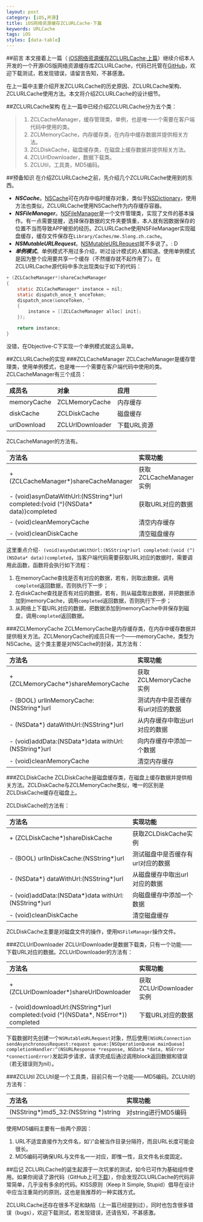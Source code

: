 ```yaml
---
layout: post
category: [iOS,开源]
title: iOS网络资源缓存ZCLURLCache·下篇
keywords: URLCache
tags: iOS
styles: [data-table]
---
```


##前言
本文接着上一篇（ [iOS网络资源缓存ZCLURLCache·上篇](http://zh.5long.me/2015/ios-zcl-url-cache/)）继续介绍本人开发的一个开源iOS版网络资源缓存库ZCLURLCache，代码已托管在[GitHub](https://github.com/chaolongzhang/ZCLURLCache.git)，欢迎下载测试，若发现错误，请留言告知，不甚感激。

在上一篇中主要介绍开发ZCLURLCache的历史原因、ZCLURLCache架构、ZCLURLCache使用方法。本文将介绍ZCLURLCache的设计细节。

##ZCLURLCache架构
在上一篇中已经介绍ZCLURLCache分为五个类：

>1.  ZCLCacheManager，缓存管理类，单例，也是唯一一个需要在客户端代码中使用的类。
>2.  ZCLMemoryCache，内存缓存类，在内存中缓存数据并提供相关方法。
>3.  ZCLDiskCache，磁盘缓存类，在磁盘上缓存数据并提供相关方法。
>4.  ZCLUrlDownloader，数据下载类。
>5.  ZCLUtil，工具类，MD5编码。

<!--more-->

##预备知识
在介绍ZCLURLCache之前，先介绍几个ZCLURLCache使用到的东西。

*  ***NSCache***。[NSCache](https://developer.apple.com/library/ios/documentation/Cocoa/Reference/NSCache_Class/index.html)可在内存中临时缓存对象，类似于[NSDictionary](https://developer.apple.com/library/ios/documentation/Cocoa/Reference/Foundation/Classes/NSDictionary_Class/index.html#//apple_ref/occ/cl/NSDictionary)，使用方法也类似，ZCLURLCache使用NSCache作为内存缓存容器。
*  ***NSFileManager***。[NSFileManager](https://developer.apple.com/library/ios/documentation/Cocoa/Reference/Foundation/Classes/NSFileManager_Class/)是一个文件管理类，实现了文件的基本操作。有一点需要提醒，选择保存数据的文件夹要慎重，本人就有因数据保存的位置不当而导致APP被拒的经历。ZCLURLCache使用NSFileManager实现磁盘缓存，缓存文件保存在`Library/Caches/me.5long.zh.cache`。
*   ***NSMutableURLRequest***。[NSMutableURLRequest](https://developer.apple.com/library/ios/documentation/Cocoa/Reference/Foundation/Classes/NSMutableURLRequest_Class/)就不多说了。: D
*  ***单例模式***。单例模式不用过多介绍，听过设计模式的人都知道。使用单例模式是因为整个应用要共享一个缓存（不然缓存就不起作用了）。在ZCLURLCache源代码中多次出现类似于如下的代码：

```objective-c
+ (ZCLCacheManager*)shareCacheManager
{
    static ZCLCacheManager* instance = nil;
    static dispatch_once_t onceToken;
    dispatch_once(&onceToken, ^
    {
        instance = [[ZCLCacheManager alloc] init];
    });

    return instance;
}
```

没错，在Objective-C下实现一个单例模式就这么简单。

##ZCLURLCache的实现
###ZCLCacheManager
ZCLCacheManager是缓存管理类，使用单例模式，也是唯一一个需要在客户端代码中使用的类。ZCLCacheManager有三个成员：

| 成员名    | 对象         | 应用    |
| :-----------| :------------| :---------|
| memoryCache | ZCLMemoryCache | 内存缓存 |
| diskCache        | ZCLDiskCache        | 磁盘缓存 |
| urlDownload    | ZCLUrlDownloader | 下载URL资源 |

ZCLCacheManager的方法有。

| 方法名    | 实现功能 |
| :-----------| :------------|
| + (ZCLCacheManager*)shareCacheManager                                                                        | 获取ZCLCacheManager实例 |
| - (void)asynDataWithUrl:(NSString*)url completed:(void (^)(NSData* data))completed | 获取URL对应的数据                 |
| - (void)cleanMemoryCache                                                                                                         | 清空内存缓存                             |
| - (void)cleanDiskCache                                                                                                                | 清空磁盘缓存                             |

这里重点介绍`- (void)asynDataWithUrl:(NSString*)url completed:(void (^)(NSData* data))completed`，当客户端代码需要获取URL对应的数据时，需要调用此函数，函数将会执行如下流程：

1.  在memoryCache查找是否有对应的数据，若有，则取出数据，调用`completed`返回数据，否则执行下一步；
2.  在diskCache查找是否有对应的数据，若有，则从磁盘取出数据，并把数据添加到memoryCache，调用`completed`返回数据，否则执行下一步；
3.  从网络上下载URL对应的数据，把数据添加到memoryCache中并保存到磁盘，调用`completed`返回数据。

###ZCLMemoryCache
ZCLMemoryCache是内存缓存类，在内存中缓存数据并提供相关方法。ZCLMenoryCache的成员只有一个——memoryCache，类型为NSCache。这个类主要是对NSCache的封装，其方法有：

| 方法名    | 实现功能 |
| :-----------| :------------|
| + (ZCLMemoryCache*)shareMemoryCache                                            | 获取ZCLMemoryCache实例                  	|
| - (BOOL) urlInMemoryCache:(NSString*)url                                             | 测试内存中是否缓存有url对应的数据   	|
| - (NSData*) dataWithUrl:(NSString*)url                                                     | 从内存缓存中取出url对应的数据      	|
| - (void)addData:(NSData*)data withUrl:(NSString*)url                           | 向内存缓存中添加一个数据          		|
| - (void)cleanMemoryCache                                                                          | 清空内存缓存                                    	|


###ZCLDiskCache
ZCLDiskCache是磁盘缓存类，在磁盘上缓存数据并提供相关方法。ZCLDiskCache与ZCLMemoryCache类似，唯一的区别是ZCLDiskCache缓存在磁盘上。

ZCLDiskCache的方法有：

| 方法名    | 实现功能 |
| :-----------| :------------|
| + (ZCLDiskCache*)shareDiskCache			| 获取ZCLDiskCache实例			|
| - (BOOL) urlInDiskCache:(NSString*)url 			| 测试磁盘中是否缓存有url对应的数据	|
| - (NSData*) dataWithUrl:(NSString*)url 			| 从磁盘缓存中取出url对应的数据		|
| - (void)addData:(NSData*)data withUrl:(NSString*)url 	| 向磁盘缓存中添加一个数据			|
| - (void)cleanDiskCache					| 清空磁盘缓存					|

ZCLDiskCache主要是对磁盘文件的操作，使用`NSFileManager`操作文件。

###ZCLUrlDownloader
ZCLUrlDownloader是数据下载类，只有一个功能——下载URL对应的数据。ZCLUrlDownloader的方法有：

| 方法名    | 实现功能 |
| :-----------| :------------|
| + (ZCLUrlDownloader*)shareUrlDownloader						| 获取ZCLUrlDownloader实例|
| - (void)downloadUrl:(NSString*)url completed:(void (^)(NSData*, NSError*)) completed	| 下载URL对应的数据 		|

下载数据时先创建一个`NSMutableURLRequest`对象，然后使用`[NSURLConnection sendAsynchronousRequest:request queue:[NSOperationQueue mainQueue] completionHandler:^(NSURLResponse *response, NSData *data, NSError *connectionError)`发起异步请求，请求完成后通过调用block返回数据和错误（若无错误则为nil）。

###ZCLUtil
ZCLUtil是一个工具类，目前只有一个功能——MD5编码。ZCLUtil的方法有：

| 方法名    | 实现功能 |
| :-----------| :------------|
| (NSString*)md5_32:(NSString *)string  | 对string进行MD5编码	|

使用MD5编码主要有一些两个原因：

1.  URL不适宜直接作为文件名，如'/'会被当作目录分隔符，而且URL长度可能会很长。
2.  MD5编码可确保URL与文件名一一对应，即惟一性，且文件名长度固定。

##后记
ZCLURLCache的诞生起源于一次坑爹的测试，如今已可作为基础组件使用。如果你阅读了源代码（GitHub上可[下载](https://github.com/chaolongzhang/ZCLURLCache.git)），你会发现ZCLURLCache的代码非常简单，几乎没有多余的代码。KISS原则（Keep It Simple, Stupid）倡导在设计中应当注重简约的原则，这也是我推荐的一种实践方式。

ZCLURLCache还存在很多不足和缺陷（上一篇已经提到过），同时也包含很多错误（bugs），欢迎下载测试，若发现错误，还请告知，不甚感激。
